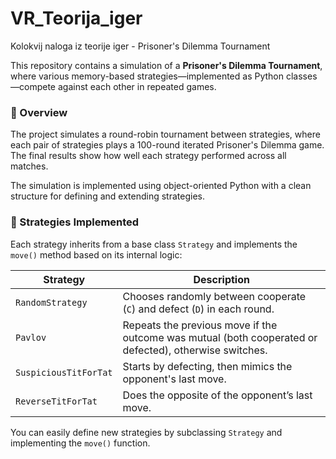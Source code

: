 # VR_Teorija_iger
Kolokvij naloga iz teorije iger - Prisoner's Dilemma Tournament

This repository contains a simulation of a **Prisoner's Dilemma Tournament**, where various memory-based strategies—implemented as Python classes—compete against each other in repeated games.

### 📘 Overview

The project simulates a round-robin tournament between strategies, where each pair of strategies plays a 100-round iterated Prisoner's Dilemma game. The final results show how well each strategy performed across all matches.

The simulation is implemented using object-oriented Python with a clean structure for defining and extending strategies.

### 🧠 Strategies Implemented

Each strategy inherits from a base class `Strategy` and implements the `move()` method based on its internal logic:

| Strategy                | Description                                                                 |
|-------------------------|-----------------------------------------------------------------------------|
| `RandomStrategy`        | Chooses randomly between cooperate (`C`) and defect (`D`) in each round.    |
| `Pavlov`                | Repeats the previous move if the outcome was mutual (both cooperated or defected), otherwise switches. |
| `SuspiciousTitForTat`   | Starts by defecting, then mimics the opponent's last move.                  |
| `ReverseTitForTat`      | Does the opposite of the opponent’s last move.                              |

You can easily define new strategies by subclassing `Strategy` and implementing the `move()` function.
